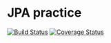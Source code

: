 # JPA practice

[![Build Status](https://travis-ci.org/wonoh/jpa-example.svg?branch=master)](https://travis-ci.org/wonoh/jpa-example)     [![Coverage Status](https://coveralls.io/repos/github/wonoh/jpa-example/badge.svg?branch=master)](https://coveralls.io/github/wonoh/jpa-example?branch=master)


